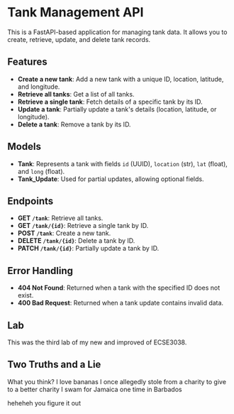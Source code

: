 # Tank Management API

This is a FastAPI-based application for managing tank data. It allows you to create, retrieve, update, and delete tank records.

## Features

- **Create a new tank**: Add a new tank with a unique ID, location, latitude, and longitude.
- **Retrieve all tanks**: Get a list of all tanks.
- **Retrieve a single tank**: Fetch details of a specific tank by its ID.
- **Update a tank**: Partially update a tank's details (location, latitude, or longitude).
- **Delete a tank**: Remove a tank by its ID.

## Models

- **Tank**: Represents a tank with fields `id` (UUID), `location` (str), `lat` (float), and `long` (float).
- **Tank_Update**: Used for partial updates, allowing optional fields.

## Endpoints

- **GET `/tank`**: Retrieve all tanks.
- **GET `/tank/{id}`**: Retrieve a single tank by ID.
- **POST `/tank`**: Create a new tank.
- **DELETE `/tank/{id}`**: Delete a tank by ID.
- **PATCH `/tank/{id}`**: Partially update a tank by ID.

## Error Handling

- **404 Not Found**: Returned when a tank with the specified ID does not exist.
- **400 Bad Request**: Returned when a tank update contains invalid data.

## Lab
This was the third lab of my new and improved of ECSE3038.

## Two Truths and a Lie
What you think?
I love bananas
I once allegedly stole from a charity to give to a better charity
I swam for Jamaica one time in Barbados

heheheh you figure it out
